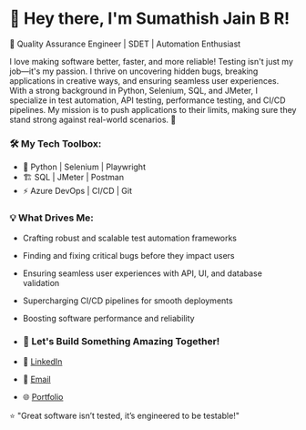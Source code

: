 # 👋 Hey there, I'm Sumathish Jain B R!

🚀 Quality Assurance Engineer | SDET | Automation Enthusiast

I love making software better, faster, and more reliable! Testing isn't just my job—it's my passion. I thrive on uncovering hidden bugs, breaking applications in creative ways, and ensuring seamless user experiences. With a strong background in Python, Selenium, SQL, and JMeter, I specialize in test automation, API testing, performance testing, and CI/CD pipelines. My mission is to push applications to their limits, making sure they stand strong against real-world scenarios. 🚀

### 🛠️ My Tech Toolbox:
- 🐍 Python | Selenium | Playwright
- 🏗️ SQL | JMeter | Postman
- ⚡ Azure DevOps | CI/CD | Git

### 💡 What Drives Me:
- Crafting robust and scalable test automation frameworks
- Finding and fixing critical bugs before they impact users
- Ensuring seamless user experiences with API, UI, and database validation
- Supercharging CI/CD pipelines for smooth deployments
- Boosting software performance and reliability

- ### 📢 Let's Build Something Amazing Together!
- 💼 [LinkedIn]([https://www.linkedin.com/in/yourprofile](https://www.linkedin.com/in/sumathish-jain-b-r-1a3343242))
- 📧 [Email](mailto:sumathishjain.2002@gmail.com)
- 🌐 [Portfolio]((https://github.com/SumathishJain))

⭐ "Great software isn’t tested, it’s engineered to be testable!"
